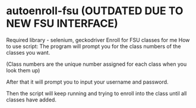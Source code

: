 # autoenroll-fsu (OUTDATED DUE TO NEW FSU INTERFACE)
Required library - selenium, geckodriver
Enroll for FSU classes for me
How to use script:
The program will prompt you for the class numbers of the classes you want.

(Class numbers are the unique number assigned for each class when you look them up)

After that it will prompt you to input your username and password.

Then the script will keep running and trying to enroll into the class until all classes have added.
